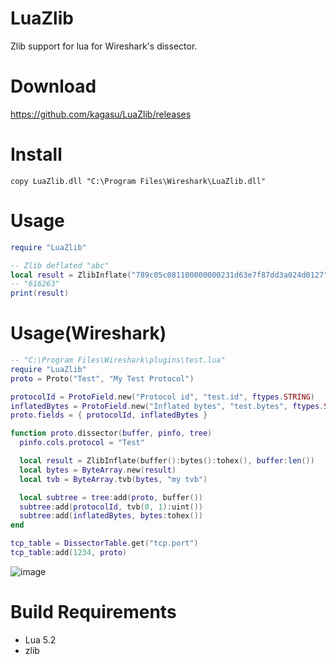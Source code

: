 # LuaZlib
Zlib support for lua for Wireshark's dissector.

# Download
https://github.com/kagasu/LuaZlib/releases

# Install
```
copy LuaZlib.dll "C:\Program Files\Wireshark\LuaZlib.dll"
```

# Usage
```lua
require "LuaZlib"

-- Zlib deflated "abc"
local result = ZlibInflate("789c05c081100000000231d63e7f87dd3a024d0127", 21)
-- "616263"
print(result)
```

# Usage(Wireshark)
```lua
-- "C:\Program Files\Wireshark\plugins\test.lua"
require "LuaZlib"
proto = Proto("Test", "My Test Protocol")

protocolId = ProtoField.new("Protocol id", "test.id", ftypes.STRING)
inflatedBytes = ProtoField.new("Inflated bytes", "test.bytes", ftypes.STRING)
proto.fields = { protocolId, inflatedBytes }

function proto.dissector(buffer, pinfo, tree)
  pinfo.cols.protocol = "Test"

  local result = ZlibInflate(buffer():bytes():tohex(), buffer:len())
  local bytes = ByteArray.new(result)
  local tvb = ByteArray.tvb(bytes, "my tvb")

  local subtree = tree:add(proto, buffer())
  subtree:add(protocolId, tvb(0, 1):uint())
  subtree:add(inflatedBytes, bytes:tohex())
end

tcp_table = DissectorTable.get("tcp.port")
tcp_table:add(1234, proto)
```
![image](https://user-images.githubusercontent.com/1202244/83965941-3b613600-a8f2-11ea-8833-9d45504611b3.png)

# Build Requirements
- Lua 5.2
- zlib
